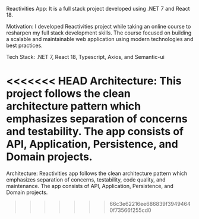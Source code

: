 Reactivities App: It is a full stack project developed using .NET 7 and React 18.

Motivation: I developed Reactivities project while taking an online course to resharpen my full stack development skills. The course focused on building a scalable and maintainable web application using modern technologies and best practices.

Tech Stack: .NET 7, React 18, Typescript, Axios, and Semantic-ui

<<<<<<< HEAD
Architecture:
This project follows the clean architecture pattern which emphasizes separation of concerns and testability. The app consists of API, Application, Persistence, and Domain projects.
=======
Architecture: Reactivities app follows the clean architecture pattern which emphasizes separation of concerns, testability, code quality, and maintenance. The app consists of API, Application, Persistence, and Domain projects.
>>>>>>> 66c3e62216ee686839f39494640f73566f255cd0
